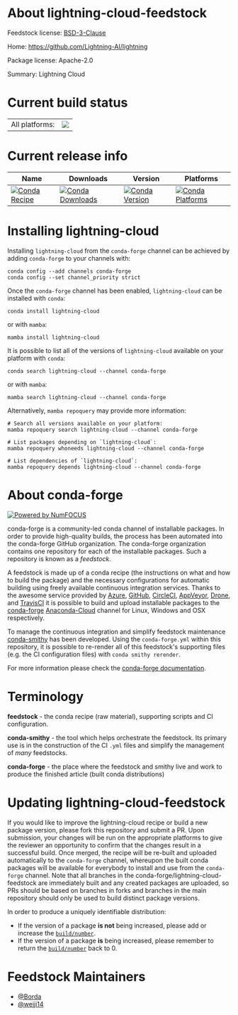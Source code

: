About lightning-cloud-feedstock
===============================

Feedstock license: [BSD-3-Clause](https://github.com/conda-forge/lightning-cloud-feedstock/blob/main/LICENSE.txt)

Home: https://github.com/Lightning-AI/lightning

Package license: Apache-2.0

Summary: Lightning Cloud

Current build status
====================


<table><tr><td>All platforms:</td>
    <td>
      <a href="https://dev.azure.com/conda-forge/feedstock-builds/_build/latest?definitionId=18816&branchName=main">
        <img src="https://dev.azure.com/conda-forge/feedstock-builds/_apis/build/status/lightning-cloud-feedstock?branchName=main">
      </a>
    </td>
  </tr>
</table>

Current release info
====================

| Name | Downloads | Version | Platforms |
| --- | --- | --- | --- |
| [![Conda Recipe](https://img.shields.io/badge/recipe-lightning--cloud-green.svg)](https://anaconda.org/conda-forge/lightning-cloud) | [![Conda Downloads](https://img.shields.io/conda/dn/conda-forge/lightning-cloud.svg)](https://anaconda.org/conda-forge/lightning-cloud) | [![Conda Version](https://img.shields.io/conda/vn/conda-forge/lightning-cloud.svg)](https://anaconda.org/conda-forge/lightning-cloud) | [![Conda Platforms](https://img.shields.io/conda/pn/conda-forge/lightning-cloud.svg)](https://anaconda.org/conda-forge/lightning-cloud) |

Installing lightning-cloud
==========================

Installing `lightning-cloud` from the `conda-forge` channel can be achieved by adding `conda-forge` to your channels with:

```
conda config --add channels conda-forge
conda config --set channel_priority strict
```

Once the `conda-forge` channel has been enabled, `lightning-cloud` can be installed with `conda`:

```
conda install lightning-cloud
```

or with `mamba`:

```
mamba install lightning-cloud
```

It is possible to list all of the versions of `lightning-cloud` available on your platform with `conda`:

```
conda search lightning-cloud --channel conda-forge
```

or with `mamba`:

```
mamba search lightning-cloud --channel conda-forge
```

Alternatively, `mamba repoquery` may provide more information:

```
# Search all versions available on your platform:
mamba repoquery search lightning-cloud --channel conda-forge

# List packages depending on `lightning-cloud`:
mamba repoquery whoneeds lightning-cloud --channel conda-forge

# List dependencies of `lightning-cloud`:
mamba repoquery depends lightning-cloud --channel conda-forge
```


About conda-forge
=================

[![Powered by
NumFOCUS](https://img.shields.io/badge/powered%20by-NumFOCUS-orange.svg?style=flat&colorA=E1523D&colorB=007D8A)](https://numfocus.org)

conda-forge is a community-led conda channel of installable packages.
In order to provide high-quality builds, the process has been automated into the
conda-forge GitHub organization. The conda-forge organization contains one repository
for each of the installable packages. Such a repository is known as a *feedstock*.

A feedstock is made up of a conda recipe (the instructions on what and how to build
the package) and the necessary configurations for automatic building using freely
available continuous integration services. Thanks to the awesome service provided by
[Azure](https://azure.microsoft.com/en-us/services/devops/), [GitHub](https://github.com/),
[CircleCI](https://circleci.com/), [AppVeyor](https://www.appveyor.com/),
[Drone](https://cloud.drone.io/welcome), and [TravisCI](https://travis-ci.com/)
it is possible to build and upload installable packages to the
[conda-forge](https://anaconda.org/conda-forge) [Anaconda-Cloud](https://anaconda.org/)
channel for Linux, Windows and OSX respectively.

To manage the continuous integration and simplify feedstock maintenance
[conda-smithy](https://github.com/conda-forge/conda-smithy) has been developed.
Using the ``conda-forge.yml`` within this repository, it is possible to re-render all of
this feedstock's supporting files (e.g. the CI configuration files) with ``conda smithy rerender``.

For more information please check the [conda-forge documentation](https://conda-forge.org/docs/).

Terminology
===========

**feedstock** - the conda recipe (raw material), supporting scripts and CI configuration.

**conda-smithy** - the tool which helps orchestrate the feedstock.
                   Its primary use is in the construction of the CI ``.yml`` files
                   and simplify the management of *many* feedstocks.

**conda-forge** - the place where the feedstock and smithy live and work to
                  produce the finished article (built conda distributions)


Updating lightning-cloud-feedstock
==================================

If you would like to improve the lightning-cloud recipe or build a new
package version, please fork this repository and submit a PR. Upon submission,
your changes will be run on the appropriate platforms to give the reviewer an
opportunity to confirm that the changes result in a successful build. Once
merged, the recipe will be re-built and uploaded automatically to the
`conda-forge` channel, whereupon the built conda packages will be available for
everybody to install and use from the `conda-forge` channel.
Note that all branches in the conda-forge/lightning-cloud-feedstock are
immediately built and any created packages are uploaded, so PRs should be based
on branches in forks and branches in the main repository should only be used to
build distinct package versions.

In order to produce a uniquely identifiable distribution:
 * If the version of a package **is not** being increased, please add or increase
   the [``build/number``](https://docs.conda.io/projects/conda-build/en/latest/resources/define-metadata.html#build-number-and-string).
 * If the version of a package **is** being increased, please remember to return
   the [``build/number``](https://docs.conda.io/projects/conda-build/en/latest/resources/define-metadata.html#build-number-and-string)
   back to 0.

Feedstock Maintainers
=====================

* [@Borda](https://github.com/Borda/)
* [@weiji14](https://github.com/weiji14/)

